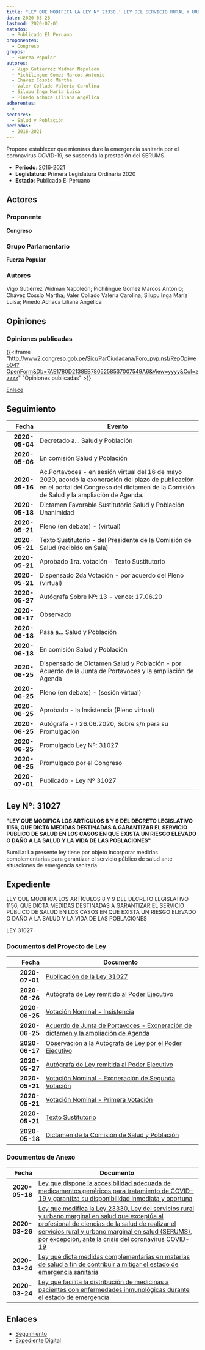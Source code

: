 ```yaml
---
title: "LEY QUE MODIFICA LA LEY N° 23330,' LEY DEL SERVICIO RURAL Y URBANO MARGINAL EN SALUD', QUE EXCEPTÚA AL PROFESIONAL DE CIENCIAS DE L A SALUD DE REALIZAR EL SERVICIO RURAL Y URBANO MARGINAL EN SALUD (SERUMS), POR EXCEPCIÓN, ANTE LA CRISIS DEL CORONAVIRUS COVID-19"
date: 2020-03-26
lastmod: 2020-07-01
estados: 
  - Publicado El Peruano
proponentes: 
  - Congreso
grupos: 
  - Fuerza Popular
autores: 
  - Vigo Gutiérrez Widman Napoleón
  - Pichilingue Gomez Marcos Antonio
  - Chávez Cossío Martha
  - Valer Collado Valeria Carolina
  - Silupu Inga María Luisa
  - Pinedo Achaca Liliana Angélica
adherentes: 
  - 
sectores: 
  - Salud y Población
periodos: 
  - 2016-2021
---
```


Propone establecer que mientras dure la emergencia sanitaria por el coronavirus COVID-19, se suspenda la prestación del SERUMS.

- **Periodo**: 2016-2021
- **Legislatura**: Primera Legislatura Ordinaria 2020
- **Estado**: Publicado El Peruano

## Actores

### Proponente

**Congreso**

### Grupo Parlamentario

**Fuerza Popular**

### Autores

Vigo Gutiérrez Widman Napoleón; Pichilingue Gomez Marcos Antonio; Chávez Cossío Martha; Valer Collado Valeria Carolina; Silupu Inga María Luisa; Pinedo Achaca Liliana Angélica


## Opiniones

### Opiniones publicadas

{{<iframe "http://www2.congreso.gob.pe/Sicr/ParCiudadana/Foro_pvp.nsf/RepOpiweb04?OpenForm&Db=7AE1780D2138EB7805258537007549A6&View=yyyy&Col=zzzzz" "Opiniones publicadas" >}}

[Enlace](http://www2.congreso.gob.pe/Sicr/ParCiudadana/Foro_pvp.nsf/RepOpiweb04?OpenForm&Db=7AE1780D2138EB7805258537007549A6&View=yyyy&Col=zzzzz)

## Seguimiento

| Fecha | Evento |
|------:|--------|
| **2020-05-04** | Decretado a... Salud y Población|
| **2020-05-06** | En comisión Salud y Población|
| **2020-05-16** | Ac.Portavoces - en sesión virtual del 16 de mayo 2020, acordó la exoneración del plazo de publicación en el portal del Congreso del dictamen de la Comisión de Salud y la ampliación de Agenda.|
| **2020-05-18** | Dictamen Favorable Sustitutorio Salud y Población Unanimidad|
| **2020-05-21** | Pleno (en debate) - (virtual)|
| **2020-05-21** | Texto Sustitutorio - del Presidente de la Comisión de Salud (recibido en Sala)|
| **2020-05-21** | Aprobado 1ra. votación - Texto Sustitutorio|
| **2020-05-21** | Dispensado 2da Votación - por acuerdo del Pleno (virtual)|
| **2020-05-27** | Autógrafa Sobre Nº: 13 - vence: 17.06.20|
| **2020-06-17** | Observado|
| **2020-06-18** | Pasa a... Salud y Población|
| **2020-06-18** | En comisión Salud y Población|
| **2020-06-25** | Dispensado de Dictamen Salud y Población - por Acuerdo de la Junta de Portavoces y la ampliación de Agenda|
| **2020-06-25** | Pleno (en debate) - (sesión virtual)|
| **2020-06-25** | Aprobado - la Insistencia (Pleno virtual)|
| **2020-06-25** | Autógrafa - / 26.06.2020, Sobre s/n para su Promulgación|
| **2020-06-25** | Promulgado Ley Nº: 31027|
| **2020-06-25** | Promulgado por el Congreso|
| **2020-07-01** | Publicado - Ley Nº 31027|

## Ley Nº: 31027

**"LEY QUE MODIFICA LOS ARTÍCULOS 8 Y 9 DEL DECRETO LEGISLATIVO 1156, QUE DICTA MEDIDAS DESTINADAS A GARANTIZAR EL SERVICIO PÚBLICO DE SALUD EN LOS CASOS EN QUE EXISTA UN RIESGO ELEVADO O DAÑO A LA SALUD Y LA VIDA DE LAS POBLACIONES"**

Sumilla: La presente ley tiene por objeto incorporar medidas complementarias para garantizar el servicio público de salud ante situaciones de emergencia sanitaria.


## Expediente

LEY QUE MODIFICA LOS ARTÍCULOS 8 Y 9 DEL DECRETO LEGISLATIVO 1156, QUE DICTA MEDIDAS DESTINADAS A GARANTIZAR EL SERVICIO PÚBLICO DE SALUD EN LOS CASOS EN QUE EXISTA UN RIESGO ELEVADO O DAÑO A LA SALUD Y LA VIDA DE LAS POBLACIONES

LEY 31027


### Documentos del Proyecto de Ley

| Fecha | Documento |
|------:|--------|
| **2020-07-01** | [Publicación de la Ley 31027](http://www.leyes.congreso.gob.pe/Documentos/2016_2021/ADLP/Normas_Legales/31027-LEY.pdf) |
| **2020-06-26** | [Autógrafa de Ley remitido al Poder Ejecutivo](http://www.leyes.congreso.gob.pe/Documentos/2016_2021/Autografas/Ley_y_de_Resolucion_Legislativa/AU0486520200626.pdf) |
| **2020-06-25** | [Votación Nominal - Insistencia](http://www.leyes.congreso.gob.pe/Documentos/2016_2021/Asistencia_y_Votacion/Proyectos_de_Ley/Votacion_Nominal/VNI04865-20200625.pdf) |
| **2020-06-25** | [Acuerdo de Junta de Portavoces - Exoneración de dictamen y la ampliación de Agenda](http://www.leyes.congreso.gob.pe/Documentos/2016_2021/Acuerdos/Junta_Portavoces/AJP04865-20200625.pdf) |
| **2020-06-17** | [Observación a la Autógrafa de Ley por el Poder Ejecutivo](http://www.leyes.congreso.gob.pe/Documentos/2016_2021/Observacion_a_la_Autografa/OBAU04865-20200617.pdf) |
| **2020-05-27** | [Autógrafa de Ley remitida al Poder Ejecutivo](http://www.leyes.congreso.gob.pe/Documentos/2016_2021/Autografas/Ley_y_de_Resolucion_Legislativa/AU0486520200527.pdf) |
| **2020-05-21** | [Votación Nominal - Exoneración de Segunda Votación](http://www.leyes.congreso.gob.pe/Documentos/2016_2021/Asistencia_y_Votacion/Proyectos_de_Ley/Exoneracion_de_Segunda_Votacion/AVESV04865-20200521.pdf) |
| **2020-05-21** | [Votación Nominal - Primera Votación](http://www.leyes.congreso.gob.pe/Documentos/2016_2021/Asistencia_y_Votacion/Proyectos_de_Ley/AV04865-20200521.pdf) |
| **2020-05-21** | [Texto Sustitutorio](http://www.leyes.congreso.gob.pe/Documentos/2016_2021/Texto_Sustitutorio/Proyectos_de_Ley/TS04865-20200521.pdf) |
| **2020-05-18** | [Dictamen de la Comisión de Salud y Población](http://www.leyes.congreso.gob.pe/Documentos/2016_2021/Dictamenes/Proyectos_de_Ley/04865DC21MAY-20200518.pdf) |

### Documentos de Anexo

| Fecha | Documento |
|------:|--------|
| **2020-05-18** | [Ley que dispone la accesibilidad adecuada de medicamentos genéricos para tratamiento de COVID-19 y garantiza su disponibilidad inmediata y oportuna](http://www.leyes.congreso.gob.pe/Documentos/2016_2021/Proyectos_de_Ley_y_de_Resoluciones_Legislativas/PL0525120200518.pdf) |
| **2020-03-26** | [Ley que modifica la Ley 23330, Ley del servicios rural y urbano marginal en salud que exceptúa al profesional de ciencias de la salud de realizar el servicios rural y urbano marginal en salud (SERUMS), por excepción, ante la crisis del coronavirus COVID-19](http://www.leyes.congreso.gob.pe/Documentos/2016_2021/Proyectos_de_Ley_y_de_Resoluciones_Legislativas/PL04926-20200326..pdf) |
| **2020-03-24** | [Ley que dicta medidas complementarias en materias de salud a fin de contribuir a mitigar el estado de emergencia sanitaria](http://www.leyes.congreso.gob.pe/Documentos/2016_2021/Proyectos_de_Ley_y_de_Resoluciones_Legislativas/PL04872-20200324..pdf) |
| **2020-03-24** | [Ley que facilita la distribución de medicinas a pacientes con enfermedades inmunológicas durante el estado de emergencia](http://www.leyes.congreso.gob.pe/Documentos/2016_2021/Proyectos_de_Ley_y_de_Resoluciones_Legislativas/PL04865-20200324..pdf) |

## Enlaces 

- [Seguimiento](http://www2.congreso.gob.pe/Sicr/TraDocEstProc/CLProLey2016.nsf/f7fff46988ca05b1052578e100829cc7/7b15a41c129f47bc05258539007d387e?OpenDocument)
- [Expediente Digital](http://www2.congreso.gob.pe/Sicr/TraDocEstProc/CLProLey2016.nsf/f7fff46988ca05b1052578e100829cc7/7b15a41c129f47bc05258539007d387e?OpenDocument&Click=05257FB7005EB655.eb71d0cf91d8294e05256cdf006b5706/$Body/0.1C6C)

